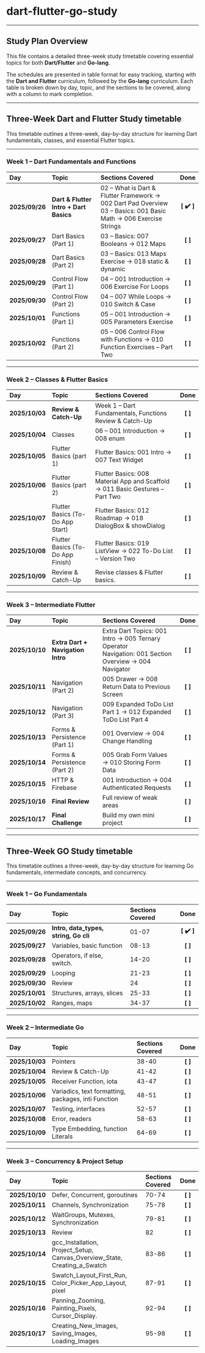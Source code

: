 # dart-flutter-go-study

---

## Study Plan Overview

This file contains a detailed three-week study timetable covering essential topics for both **Dart/Flutter** and **Go-lang**.

The schedules are presented in table format for easy tracking, starting with the **Dart and Flutter** curriculum, followed by the **Go-lang** curriculum. Each table is broken down by day, topic, and the sections to be covered, along with a column to mark completion.

---

## Three-Week Dart and Flutter Study timetable

This timetable outlines a three-week, day-by-day structure for learning Dart fundamentals, classes, and essential Flutter topics.

---

### Week 1 – Dart Fundamentals and Functions

| Day            | Topic                                  | Sections Covered                                                                                                    |    Done    |
| :------------- | :------------------------------------- | :------------------------------------------------------------------------------------------------------------------ | :--------: |
| **2025/09/26** | **Dart & Flutter Intro + Dart Basics** | 02 – What is Dart & Flutter Framework → 002 Dart Pad Overview<br>03 – Basics: 001 Basic Math → 006 Exercise Strings | **[ ✔️ ]** |
| **2025/09/27** | Dart Basics (Part 1)                   | 03 – Basics: 007 Booleans → 012 Maps                                                                                |  **[ ]**   |
| **2025/09/28** | Dart Basics (Part 2)                   | 03 – Basics: 013 Maps Exercise → 018 static & dynamic                                                               |  **[ ]**   |
| **2025/09/29** | Control Flow (Part 1)                  | 04 – 001 Introduction → 006 Exercise For Loops                                                                      |  **[ ]**   |
| **2025/09/30** | Control Flow (Part 2)                  | 04 – 007 While Loops → 010 Switch & Case                                                                            |  **[ ]**   |
| **2025/10/01** | Functions (Part 1)                     | 05 – 001 Introduction → 005 Parameters Exercise                                                                     |  **[ ]**   |
| **2025/10/02** | Functions (Part 2)                     | 05 – 006 Control Flow with Functions → 010 Function Exercises – Part Two                                            |  **[ ]**   |

---

### Week 2 – Classes & Flutter Basics

| Day            | Topic                             | Sections Covered                                                              |  Done   |
| :------------- | :-------------------------------- | :---------------------------------------------------------------------------- | :-----: |
| **2025/10/03** | **Review & Catch-Up**             | Week 1 – Dart Fundamentals, Functions Review & Catch-Up                       | **[ ]** |
| **2025/10/04** | Classes                           | 06 – 001 Introduction → 008 enum                                              | **[ ]** |
| **2025/10/05** | Flutter Basics (part 1)           | Flutter Basics: 001 Intro → 007 Text Widget                                   | **[ ]** |
| **2025/10/06** | Flutter Basics (part 2)           | Flutter Basics: 008 Material App and Scaffold → 011 Basic Gestures – Part Two | **[ ]** |
| **2025/10/07** | Flutter Basics (To-Do App Start)  | Flutter Basics: 012 Roadmap → 018 DialogBox & showDialog                      | **[ ]** |
| **2025/10/08** | Flutter Basics (To-Do App Finish) | Flutter Basics: 019 ListView → 022 To-Do List – Version Two                   | **[ ]** |
| **2025/10/09** | Review & Catch-Up                 | Revise classes & Flutter basics.                                              | **[ ]** |

---

### Week 3 – Intermediate Flutter

| Day            | Topic                             | Sections Covered                                                                                        |  Done   |
| :------------- | :-------------------------------- | :------------------------------------------------------------------------------------------------------ | :-----: |
| **2025/10/10** | **Extra Dart + Navigation Intro** | Extra Dart Topics: 001 Intro → 005 Ternary Operator<br>Navigation: 001 Section Overview → 004 Navigator | **[ ]** |
| **2025/10/11** | Navigation (Part 2)               | 005 Drawer → 008 Return Data to Previous Screen                                                         | **[ ]** |
| **2025/10/12** | Navigation (Part 3)               | 009 Expanded ToDo List Part 1 → 012 Expanded ToDo List Part 4                                           | **[ ]** |
| **2025/10/13** | Forms & Persistence (Part 1)      | 001 Overview → 004 Change Handling                                                                      | **[ ]** |
| **2025/10/14** | Forms & Persistence (Part 2)      | 005 Grab Form Values → 010 Storing Form Data                                                            | **[ ]** |
| **2025/10/15** | HTTP & Firebase                   | 001 Introduction → 004 Authenticated Requests                                                           | **[ ]** |
| **2025/10/16** | **Final Review**                  | Full review of weak areas                                                                               | **[ ]** |
| **2025/10/17** | **Final Challenge**               | Build my own mini project                                                                               | **[ ]** |

---

## Three-Week GO Study timetable

This timetable outlines a three-week, day-by-day structure for learning Go fundamentals, intermediate concepts, and concurrency.

---

### Week 1 – Go Fundamentals

| Day            | Topic                                 | Sections Covered |    Done    |
| :------------- | :------------------------------------ | :--------------- | :--------: |
| **2025/09/26** | **Intro, data_types, string, Go cli** | 01-07            | **[ ✔️ ]** |
| **2025/09/27** | Variables, basic function             | 08-13            |  **[ ]**   |
| **2025/09/28** | Operators, if else, switch.           | 14-20            |  **[ ]**   |
| **2025/09/29** | Looping                               | 21-23            |  **[ ]**   |
| **2025/09/30** | Review                                | 24               |  **[ ]**   |
| **2025/10/01** | Structures, arrays, slices            | 25-33            |  **[ ]**   |
| **2025/10/02** | Ranges, maps                          | 34-37            |  **[ ]**   |

---

### Week 2 – Intermediate Go

| Day            | Topic                                               | Sections Covered |  Done   |
| :------------- | :-------------------------------------------------- | :--------------- | :-----: |
| **2025/10/03** | Pointers                                            | 38-40            | **[ ]** |
| **2025/10/04** | Review & Catch-Up                                   | 41-42            | **[ ]** |
| **2025/10/05** | Receiver Function, iota                             | 43-47            | **[ ]** |
| **2025/10/06** | Variadics, text formatting, packages, inti Function | 48-51            | **[ ]** |
| **2025/10/07** | Testing, interfaces                                 | 52-57            | **[ ]** |
| **2025/10/08** | Error, readers                                      | 58-63            | **[ ]** |
| **2025/10/09** | Type Embedding, function Literals                   | 64-69            | **[ ]** |

---

### Week 3 – Concurrency & Project Setup

| Day            | Topic                                                                     | Sections Covered |  Done   |
| :------------- | :------------------------------------------------------------------------ | :--------------- | :-----: |
| **2025/10/10** | Defer, Concurrent, goroutines                                             | 70-74            | **[ ]** |
| **2025/10/11** | Channels, Synchronization                                                 | 75-78            | **[ ]** |
| **2025/10/12** | WaitGroups, Mutexes, Synchronization                                      | 79-81            | **[ ]** |
| **2025/10/13** | Review                                                                    | 82               | **[ ]** |
| **2025/10/14** | gcc_Installation, Project_Setup, Canvas_Overview_State, Creating_a_Swatch | 83-86            | **[ ]** |
| **2025/10/15** | Swatch_Layout_First_Run, Color_Picker_App_Layout, pixel                   | 87-91            | **[ ]** |
| **2025/10/16** | Panning_Zooming, Painting_Pixels, Cursor_Display.                         | 92-94            | **[ ]** |
| **2025/10/17** | Creating_New_Images, Saving_Images, Loading_Images                        | 95-98            | **[ ]** |
